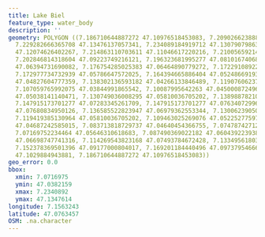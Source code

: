 ```yaml
---
title: Lake Biel
feature_type: water_body
description: ''
geometry: POLYGON ((7.186710644887272 47.10976518453083, 7.209026623888049 47.12238155006936,
  7.229282666365708 47.13476137057341, 7.234089184919712 47.13079079863854, 7.225506116073266
  47.12074626402267, 7.214863110703611 47.11046617220216, 7.210056592149608 47.1004178000285,
  7.202846814318604 47.09223749216121, 7.196323681995277 47.08101674068595, 7.181560803579386
  47.06394731690082, 7.176754285025383 47.06464890779272, 7.172291089225173 47.0620763627139,
  7.172977734732939 47.05786647572025, 7.164394665886404 47.05248669193201, 7.152378369501396
  47.04827604777359, 7.138302136593182 47.04266133846489, 7.119076062377172 47.0382159411414,
  7.107059765992075 47.03844991865542, 7.10087995642263 47.04500087249657, 7.114956189330845
  47.05038141140471, 7.130749036008295 47.05810036705202, 7.138988782100948 47.06324571677541,
  7.147915173701277 47.07283345261709, 7.147915173701277 47.07634072996235, 7.140705395870182
  47.07680834950126, 7.136585522823947 47.06979362553344, 7.130062390500619 47.0637134512185,
  7.119419385130964 47.05810036705202, 7.109463025269076 47.05225277597699, 7.097446728884069
  47.04687242585015, 7.083713818729737 47.04640454366755, 7.074787427129408 47.0534223454905,
  7.07169752234464 47.05646310618683, 7.087490369022182 47.06043922393833, 7.110836316284519
  47.06698747741316, 7.114269543823168 47.07493784672428, 7.133495618039179 47.0826532474916,
  7.152378369501396 47.09177000804017, 7.169201184440496 47.09737954666148, 7.178470898794619
  47.1029884943881, 7.186710644887272 47.10976518453083))
geo_error: 0.0
bbox:
  xmin: 7.0716975
  ymin: 47.0382159
  xmax: 7.2340892
  ymax: 47.1347614
longitude: 7.1563243
latitude: 47.0763457
OSM: .na.character
---
```

